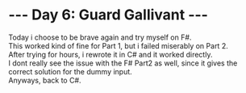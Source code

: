 # --- Day 6: Guard Gallivant ---
Today i choose to be brave again and try myself on F#.  
This worked kind of fine for Part 1, but i failed miserably on Part 2.  
After trying for hours, i rewrote it in C# and it worked directly.  
I dont really see the issue with the F# Part2 as well, since it gives the correct solution for the dummy input.  
Anyways, back to C#.  
